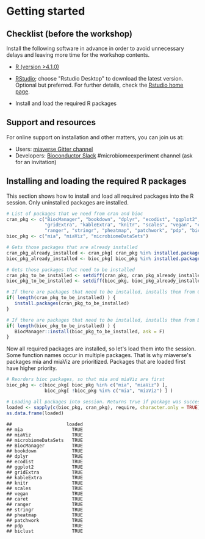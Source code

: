 
# Getting started


## Checklist (before the workshop)

Install the following software in advance in order to avoid
unnecessary delays and leaving more time for the workshop contents.


* [R (version >4.1.0)](https://www.r-project.org/) 

* [RStudio](https://www.rstudio.com/products/rstudio/download/);
  choose "Rstudio Desktop" to download the latest version. Optional
  but preferred. For further details, check the [Rstudio home
  page](https://www.rstudio.com/).

* Install and load the required R packages


## Support and resources


For online support on installation and other matters, you can join us at:

 * Users: [miaverse Gitter channel](https://gitter.im/microbiome/miaverse?utm_source=badge&utm_medium=badge&utm_campaign=pr-badge&utm_content=badge)
 * Developers: [Bioconductor Slack](https://bioc-community.herokuapp.com) #microbiomeexperiment channel (ask for an invitation)



## Installing and loading the required R packages

This section shows how to install and load all required packages into
the R session. Only uninstalled packages are installed.


```r
# List of packages that we need from cran and bioc 
cran_pkg <- c("BiocManager", "bookdown", "dplyr", "ecodist", "ggplot2", 
              "gridExtra", "kableExtra", "knitr", "scales", "vegan", "caret",
              "ranger", "stringr", "pheatmap", "patchwork", "pdp", "biclust")
bioc_pkg <- c("mia", "miaViz", "microbiomeDataSets")

# Gets those packages that are already installed
cran_pkg_already_installed <- cran_pkg[ cran_pkg %in% installed.packages() ]
bioc_pkg_already_installed <- bioc_pkg[ bioc_pkg %in% installed.packages() ]

# Gets those packages that need to be installed
cran_pkg_to_be_installed <- setdiff(cran_pkg, cran_pkg_already_installed)
bioc_pkg_to_be_installed <- setdiff(bioc_pkg, bioc_pkg_already_installed)
```


```r
# If there are packages that need to be installed, installs them from CRAN
if( length(cran_pkg_to_be_installed) ) {
   install.packages(cran_pkg_to_be_installed)
}
```


```r
# If there are packages that need to be installed, installs them from Bioconductor
if( length(bioc_pkg_to_be_installed) ) {
   BiocManager::install(bioc_pkg_to_be_installed, ask = F)
}
```
 
Now all required packages are installed, so let's load them into the session.
Some function names occur in multiple packages. That is why miaverse's packages
mia and miaViz are prioritized. Packages that are loaded first have higher priority.


```r
# Reorders bioc packages, so that mia and miaViz are first
bioc_pkg <- c(bioc_pkg[ bioc_pkg %in% c("mia", "miaViz") ], 
              bioc_pkg[ !bioc_pkg %in% c("mia", "miaViz") ] ) 

# Loading all packages into session. Returns true if package was successfully loaded.
loaded <- sapply(c(bioc_pkg, cran_pkg), require, character.only = TRUE)
as.data.frame(loaded)
```

```
##                    loaded
## mia                  TRUE
## miaViz               TRUE
## microbiomeDataSets   TRUE
## BiocManager          TRUE
## bookdown             TRUE
## dplyr                TRUE
## ecodist              TRUE
## ggplot2              TRUE
## gridExtra            TRUE
## kableExtra           TRUE
## knitr                TRUE
## scales               TRUE
## vegan                TRUE
## caret                TRUE
## ranger               TRUE
## stringr              TRUE
## pheatmap             TRUE
## patchwork            TRUE
## pdp                  TRUE
## biclust              TRUE
```



